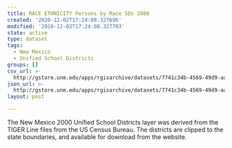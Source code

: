 ```yaml
---
title: RACE ETHNICITY Persons by Race SDs 2000
created: '2020-12-02T17:24:08.327696'
modified: '2020-12-02T17:24:08.327703'
state: active
type: dataset
tags:
  - New Mexico
  - Unified School Districts
groups: []
csv_url: >-
  http://gstore.unm.edu/apps/rgisarchive/datasets/7741c34b-4569-49d9-aa86-7d68378f3e17/ksd315data828556600_schd_view.derived.csv
json_url: >-
  http://gstore.unm.edu/apps/rgisarchive/datasets/7741c34b-4569-49d9-aa86-7d68378f3e17/ksd315data828556600_schd_view.derived.json
layout: post

---
```

The New Mexico 2000 Unified School Districts layer was derived from  the TIGER Line files from the US Census Bureau. The districts are clipped to the state boundaries, and available for download from the website.
